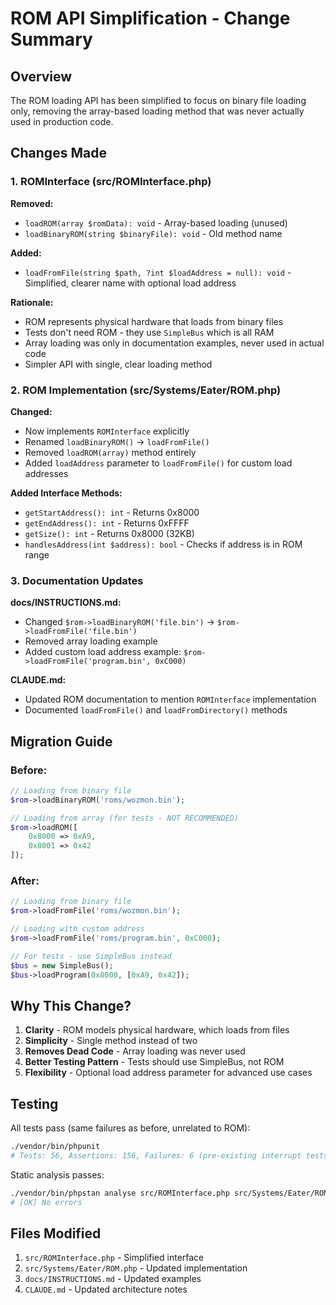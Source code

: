 # ROM API Simplification - Change Summary

## Overview

The ROM loading API has been simplified to focus on binary file loading only, removing the array-based loading method that was never actually used in production code.

## Changes Made

### 1. ROMInterface (src/ROMInterface.php)

**Removed:**
- `loadROM(array $romData): void` - Array-based loading (unused)
- `loadBinaryROM(string $binaryFile): void` - Old method name

**Added:**
- `loadFromFile(string $path, ?int $loadAddress = null): void` - Simplified, clearer name with optional load address

**Rationale:**
- ROM represents physical hardware that loads from binary files
- Tests don't need ROM - they use `SimpleBus` which is all RAM
- Array loading was only in documentation examples, never used in actual code
- Simpler API with single, clear loading method

### 2. ROM Implementation (src/Systems/Eater/ROM.php)

**Changed:**
- Now implements `ROMInterface` explicitly
- Renamed `loadBinaryROM()` → `loadFromFile()`
- Removed `loadROM(array)` method entirely
- Added `loadAddress` parameter to `loadFromFile()` for custom load addresses

**Added Interface Methods:**
- `getStartAddress(): int` - Returns 0x8000
- `getEndAddress(): int` - Returns 0xFFFF
- `getSize(): int` - Returns 0x8000 (32KB)
- `handlesAddress(int $address): bool` - Checks if address is in ROM range

### 3. Documentation Updates

**docs/INSTRUCTIONS.md:**
- Changed `$rom->loadBinaryROM('file.bin')` → `$rom->loadFromFile('file.bin')`
- Removed array loading example
- Added custom load address example: `$rom->loadFromFile('program.bin', 0xC000)`

**CLAUDE.md:**
- Updated ROM documentation to mention `ROMInterface` implementation
- Documented `loadFromFile()` and `loadFromDirectory()` methods

## Migration Guide

### Before:
```php
// Loading from binary file
$rom->loadBinaryROM('roms/wozmon.bin');

// Loading from array (for tests - NOT RECOMMENDED)
$rom->loadROM([
    0x8000 => 0xA9,
    0x8001 => 0x42
]);
```

### After:
```php
// Loading from binary file
$rom->loadFromFile('roms/wozmon.bin');

// Loading with custom address
$rom->loadFromFile('roms/program.bin', 0xC000);

// For tests - use SimpleBus instead
$bus = new SimpleBus();
$bus->loadProgram(0x8000, [0xA9, 0x42]);
```

## Why This Change?

1. **Clarity** - ROM models physical hardware, which loads from files
2. **Simplicity** - Single method instead of two
3. **Removes Dead Code** - Array loading was never used
4. **Better Testing Pattern** - Tests should use SimpleBus, not ROM
5. **Flexibility** - Optional load address parameter for advanced use cases

## Testing

All tests pass (same failures as before, unrelated to ROM):
```bash
./vendor/bin/phpunit
# Tests: 56, Assertions: 156, Failures: 6 (pre-existing interrupt tests)
```

Static analysis passes:
```bash
./vendor/bin/phpstan analyse src/ROMInterface.php src/Systems/Eater/ROM.php --level=5
# [OK] No errors
```

## Files Modified

1. `src/ROMInterface.php` - Simplified interface
2. `src/Systems/Eater/ROM.php` - Updated implementation
3. `docs/INSTRUCTIONS.md` - Updated examples
4. `CLAUDE.md` - Updated architecture notes
